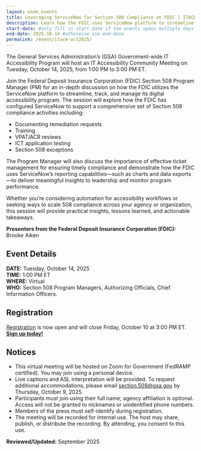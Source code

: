 ```yaml
---
layout: wide_events
title: Leveraging ServiceNow for Section 508 Compliance at FDIC | ITACM
description: Learn how the FDIC uses ServiceNow platform to streamline, track, and manage its digital accessibility program.
start-date: #only fill in start date if the events spans multiple days
end-date: 2025-10-14 #otherwise use end-date
permalink: /event/itacm-oct2025/
---
```


The General Services Administration’s (GSA) Government-wide IT Accessibility Program will host an IT Accessibility Community Meeting on Tuesday, October 14, 2025, from 1:00 PM to 3:00 PM ET.

Join the Federal Deposit Insurance Corporation (FDIC) Section 508 Program Manager (PM) for an in-depth discussion on how the FDIC utilizes the ServiceNow platform to streamline, track, and manage its digital accessibility program. The session will explore how the FDIC has configured ServiceNow to support a comprehensive set of Section 508 compliance activities including:
 
* Documenting remediation requests
* Training
* VPAT/ACR reviews
* ICT application testing
* Section 508 exceptions
 
The Program Manager will also discuss the importance of effective ticket management for ensuring timely compliance and demonstrate how the FDIC uses ServiceNow’s reporting capabilities—such as charts and data exports—to deliver  meaningful insights to leadership and monitor program performance.
 
Whether you’re considering automation for accessibility workflows or seeking ways to scale 508 compliance across your agency or organization, this session will provide practical insights, lessons learned, and actionable takeaways.
 
**Presenters from the Federal Deposit Insurance Corporation (FDIC):**  
Brooke Aiken      

## Event Details
**DATE:** Tuesday, October 14, 2025  
**TIME:** 1:00 PM ET  
**WHERE:** Virtual  
**WHO:** Section 508 Program Managers, Authorizing Officials, Chief Information Officers.

## Registration
<a href="https://gsa.zoomgov.com/meeting/register/XVa4Q5MhRtut89V4YcIN1w#/registration" target="_blank">Registration</a> is now open and will close Friday, October 10 at 3:00 PM ET. <strong><a href="https://gsa.zoomgov.com/meeting/register/XVa4Q5MhRtut89V4YcIN1w#/registration" target="_blank">Sign up today!</a></strong>

## Notices
* This virtual meeting will be hosted on Zoom for Government (FedRAMP certified). You may join using a personal device.
* Live captions and ASL interpretation will be provided. To request additional accommodations, please email section.508@gsa.gov by Thursday, October 9, 2025.
* Participants must join using their full name; agency affiliation is optional. Access will not be granted to nicknames or unidentified phone numbers.
* Members of the press must self-identify during registration.
* The meeting will be recorded for internal use. The host may share, publish, or distribute the recording. By attending, you consent to this use.

**Reviewed/Updated:** September 2025
